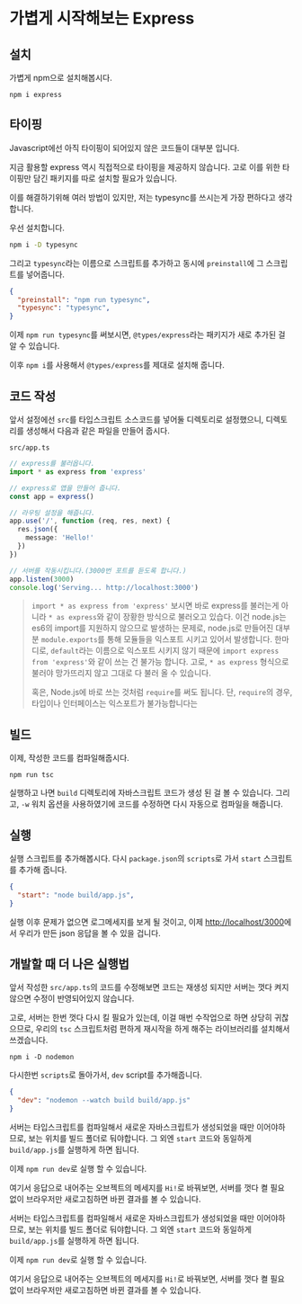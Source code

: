 # 가볍게 시작해보는 Express

## 설치

가볍게 npm으로 설치해봅시다.

```
npm i express
```

## 타이핑

Javascript에선 아직 타이핑이 되어있지 않은 코드들이 대부분 입니다.

지금 활용할 express 역시 직접적으로 타이핑을 제공하지 않습니다.
고로 이를 위한 타이핑만 담긴 패키지를 따로 설치할 필요가 있습니다.

이를 해결하기위해 여러 방법이 있지만, 저는 typesync를 쓰시는게 가장 편하다고 생각합니다.

우선 설치합니다.

```sh
npm i -D typesync
```

그리고 `typesync`라는 이름으로 스크립트를 추가하고 동시에 `preinstall`에 그 스크립트를 넣어줍니다.

```json
{
  "preinstall": "npm run typesync",
  "typesync": "typesync",
}
```

이제 `npm run typesync`를 써보시면, `@types/express`라는 패키지가 새로 추가된 걸 알 수 있습니다.

이후 `npm i`를 사용해서 `@types/express`를 제대로 설치해 줍니다.


## 코드 작성

앞서 설정에선 `src`를 타입스크립트 소스코드를 넣어둘 디렉토리로 설정했으니, 디렉토리를 생성해서 다음과 같은 파일을 만들어 줍시다.

`src/app.ts`

```ts
// express를 불러옵니다.
import * as express from 'express'

// express로 앱을 만들어 줍니다.
const app = express()

// 라우팅 설정을 해줍니다.
app.use('/', function (req, res, next) {
  res.json({
    message: 'Hello!'
  })
})

// 서버를 작동시킵니다.(3000번 포트를 듣도록 합니다.)
app.listen(3000)
console.log('Serving... http://localhost:3000')
```

> `import * as express from 'express'` 보시면 바로 express를 불러는게 아니라 `* as express`와 같이 장황한 방식으로 불러오고 있습다.
>   이건 node.js는 es6의 import를 지원하지 않으므로 발생하는 문제로, node.js로 만들어진 대부분 `module.exports`를 통해 모듈들을 익스포트 시키고 있어서 발생합니다. 한마디로, `default`라는 이름으로 익스포트 시키지 않기 때문에 `import express from 'express'`와 같이 쓰는 건 불가능 합니다. 고로, `* as express` 형식으로 불러야 망가뜨리지 않고 그대로 다 불러 올 수 있습니다.
>
>   혹은, Node.js에 바로 쓰는 것처럼 `require`를 써도 됩니다. 단, `require`의 경우, 타입이나 인터페이스는 익스포트가 불가능합니다는


## 빌드

이제, 작성한 코드를 컴파일해줍시다.

```
npm run tsc
```

실행하고 나면 `build` 디렉토리에 자바스크립트 코드가 생성 된 걸 볼 수 있습니다.
그리고, `-w` 워치 옵션을 사용하였기에 코드를 수정하면 다시 자동으로 컴파일을 해줍니다.

## 실행

실행 스크립트를 추가해봅시다. 다시 `package.json`의 `scripts`로 가서 `start` 스크립트를 추가해 줍니다.

```json
{
  "start": "node build/app.js",
}
```

실행 이후 문제가 없으면 로그메세지를 보게 될 것이고, 이제 [http://localhost/3000](http://localhost/3000)에서 우리가 만든 json 응답을 볼 수 있을 겁니다.

## 개발할 때 더 나은 실행법

앞서 작성한 `src/app.ts`의 코드를 수정해보면 코드는 재생성 되지만 서버는 껏다 켜지않으면 수정이 반영되어있지 않습니다.

고로, 서버는 한번 껏다 다시 킬 필요가 있는데, 이걸 매번 수작업으로 하면 상당히 귀찮으므로, 우리의 `tsc` 스크립트처럼 편하게 재시작을 하게 해주는 라이브러리를 설치해서 쓰겠습니다.

```
npm i -D nodemon
```

다시한번 `scripts`로 돌아가서, `dev` script를 추가해줍니다.

```json
{
  "dev": "nodemon --watch build build/app.js"
}
```

서버는 타입스크립트를 컴파일해서 새로운 자바스크립트가 생성되었을 때만 이어야하므로, 보는 위치를 빌드 폴더로 둬야합니다. 그 외엔 `start` 코드와 동일하게 `build/app.js`를 실행하게 하면 됩니다.

이제 `npm run dev`로 실행 할 수 있습니다.

여기서 응답으로 내어주는 오브젝트의 메세지를 `Hi!`로 바꿔보면, 서버를 껏다 켤 필요 없이 브라우저만 새로고침하면 바뀐 결과를 볼 수 있습니다.

서버는 타입스크립트를 컴파일해서 새로운 자바스크립트가 생성되었을 때만 이어야하므로, 보는 위치를 빌드 폴더로 둬야합니다. 그 외엔 `start` 코드와 동일하게 `build/app.js`를 실행하게 하면 됩니다.

이제 `npm run dev`로 실행 할 수 있습니다.

여기서 응답으로 내어주는 오브젝트의 메세지를 `Hi!`로 바꿔보면, 서버를 껏다 켤 필요 없이 브라우저만 새로고침하면 바뀐 결과를 볼 수 있습니다.

